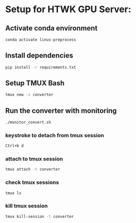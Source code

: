 # Setup for HTWK GPU Server:

## Activate conda environment

```bash
conda activate linus-preprocess
```

## Install dependencies

```bash
pip install -r requirements.txt
```

## Setup TMUX Bash

```bash
tmux new -s converter
```

## Run the converter with monitoring

```bash
./monitor_convert.sh
```

### keystroke to detach from tmux session

```bash
Ctrl+b d
```

### attach to tmux session

```bash
tmux attach -t converter
```

### check tmux sessions

```bash
tmux ls
```


### kill tmux session

```bash
tmux kill-session -t converter
```
